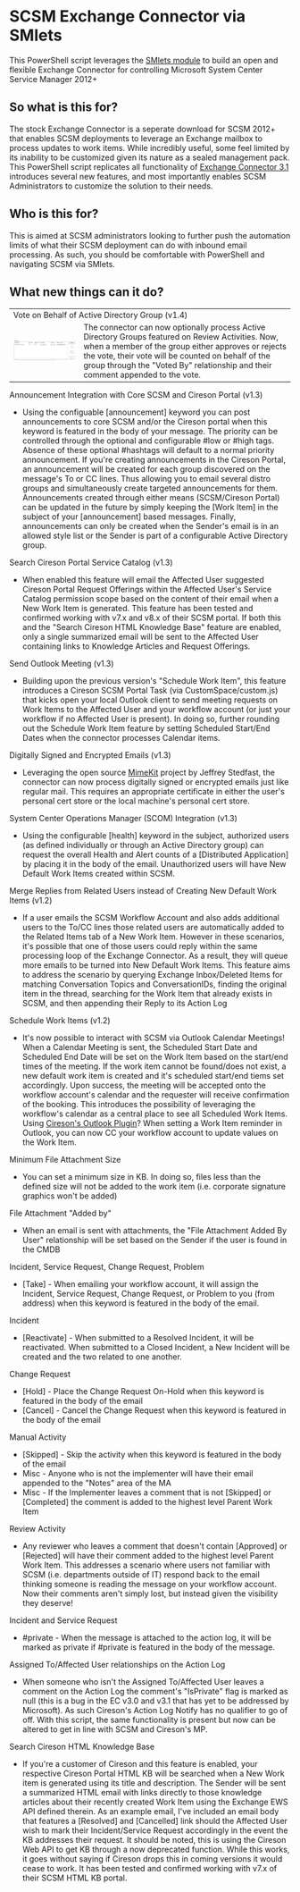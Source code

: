 # SCSM Exchange Connector via SMlets
This PowerShell script leverages the [SMlets module](https://www.powershellgallery.com/packages/smlets/0.5.0.1) to build an open and flexible Exchange Connector for controlling Microsoft System Center Service Manager 2012+


## So what is this for?
The stock Exchange Connector is a seperate download for SCSM 2012+ that enables SCSM deployments to leverage an Exchange mailbox to process updates to work items. While incredibly useful, some feel limited by its inability to be customized given its nature as a sealed management pack. This PowerShell script replicates all functionality of [Exchange Connector 3.1](https://www.microsoft.com/en-ca/download/details.aspx?id=45291) introduces several new features, and most importantly enables SCSM Administrators to customize the solution to their needs.

## Who is this for?
This is aimed at SCSM administrators looking to further push the automation limits of what their SCSM deployment can do with inbound email processing. As such, you should be comfortable with PowerShell and navigating SCSM via SMlets.

## What new things can it do?
<table border="0">
  <tr>
    <td colspan="3">Vote on Behalf of Active Directory Group (v1.4) </td>
  </tr>
  <tr>
    <td><img src ="https://github.com/AdhocAdam/smletsExchangeConnector/blob/v1.4b/FeatureScreenshots/voteOnBehalfOf.png" /></td>
    <td>The connector can now optionally process Active Directory Groups featured on Review Activities. Now, when a member of the group either approves or rejects the vote, their vote will be counted on behalf of the group through the &quot;Voted By&quot; relationship and their comment appended to the vote. </td>
  </tr>
</table>

Announcement Integration with Core SCSM and Cireson Portal (v1.3)
- Using the configuable [announcement] keyword you can post announcements to core SCSM and/or the Cireson portal when this keyword is featured in the body of your message. The priority can be controlled through the optional and configurable #low or #high tags. Absence of these optional #hashtags will default to a normal priority announcement. If you're creating announcements in the Cireson Portal, an announcement will be created for each group discovered on the message's To or CC lines. Thus allowing you to email several distro groups and simultaneously create targeted announcements for them. Announcements created through either means (SCSM/Cireson Portal) can be updated in the future by simply keeping the [Work Item] in the subject of your [announcement] based messages. Finally, announcements can only be created when the Sender's email is in an allowed style list or the Sender is part of a configurable Active Directory group.

Search Cireson Portal Service Catalog (v1.3)
- When enabled this feature will email the Affected User suggested Cireson Portal Request Offerings within the Affected User's Service Catalog permission scope based on the content of their email when a New Work Item is generated. This feature has been tested and confirmed working with v7.x and v8.x of their SCSM portal. If both this and the "Search Cireson HTML Knowledge Base" feature are enabled, only a single summarized email will be sent to the Affected User containing links to Knowledge Articles and Request Offerings.

Send Outlook Meeting (v1.3)
- Building upon the previous version's "Schedule Work Item", this feature introduces a Cireson SCSM Portal Task (via CustomSpace/custom.js) that kicks open your local Outlook client to send meeting requests on Work Items to the Affected User and your workflow account (or just your workflow if no Affected User is present). In doing so, further rounding out the Schedule Work Item feature by setting Scheduled Start/End Dates when the connector processes Calendar items.

Digitally Signed and Encrypted Emails (v1.3)
- Leveraging the open source [MimeKit](https://github.com/jstedfast/MimeKit) project by Jeffrey Stedfast, the connector can now process digitally signed or encrypted emails just like regular mail. This requires an appropriate certificate in either the user's personal cert store or the local machine's personal cert store.

System Center Operations Manager (SCOM) Integration (v1.3)
- Using the configurable [health] keyword in the subject, authorized users (as defined individually or through an Active Directory group) can request the overall Health and Alert counts of a [Distributed Application] by placing it in the body of the email. Unauthorized users will have New Default Work Items created within SCSM.

Merge Replies from Related Users instead of Creating New Default Work Items (v1.2)
- If a user emails the SCSM Workflow Account and also adds additional users to the To/CC lines those related users are automatically added to the Related Items tab of a New Work Item. However in these scenarios, it's possible that one of those users could reply within the same processing loop of the Exchange Connector. As a result, they will queue more emails to be turned into New Default Work Items. This feature aims to address the scenario by querying Exchange Inbox/Deleted Items for matching Conversation Topics and ConversationIDs, finding the original item in the thread, searching for the Work Item that already exists in SCSM, and then appending their Reply to its Action Log

Schedule Work Items (v1.2)
- It's now possible to interact with SCSM via Outlook Calendar Meetings! When a Calendar Meeting is sent, the Scheduled Start Date and Scheduled End Date will be set on the Work Item based on the start/end times of the meeting. If the work item cannot be found/does not exist, a new default work item is created and it's scheduled start/end tiems set accordingly. Upon success, the meeting will be accepted onto the workflow account's calendar and the requester will receive confirmation of the booking. This introduces the possibility of leveraging the workflow's calendar as a central place to see all Scheduled Work Items. Using [Cireson's Outlook Plugin](http://cireson.com/apps/outlook-console/)? When setting a Work Item reminder in Outlook, you can now CC your workflow account to update values on the Work Item.

Minimum File Attachment Size
- You can set a minimum size in KB. In doing so, files less than the defined size will not be added to the work item (i.e. corporate signature graphics won't be added)

File Attachment "Added by"
- When an email is sent with attachments, the "File Attachment Added By User" relationship will be set based on the Sender if the user is found in the CMDB

Incident, Service Request, Change Request, Problem
- [Take] - When emailing your workflow account, it will assign the Incident, Service Request, Change Request, or Problem to you (from address) when this keyword is featured in the body of the email.

Incident
- [Reactivate] - When submitted to a Resolved Incident, it will be reactivated. When submitted to a Closed Incident, a New Incident will be created and the two related to one another.

Change Request
- [Hold] - Place the Change Request On-Hold when this keyword is featured in the body of the email
- [Cancel] - Cancel the Change Request when this keyword is featured in the body of the email

Manual Activity
- [Skipped] - Skip the activity when this keyword is featured in the body of the email
- Misc - Anyone who is not the implementer will have their email appended to the "Notes" area of the MA
- Misc - If the Implementer leaves a comment that is not [Skipped] or [Completed] the comment is added to the highest level Parent Work Item

Review Activity
- Any reviewer who leaves a comment that doesn't contain [Approved] or [Rejected] will have their comment added to the highest level Parent Work Item. This addresses a scenario where users not familiar with SCSM (i.e. departments outside of IT) respond back to the email thinking someone is reading the message on your workflow account. Now their comments aren't simply lost, but instead given the visibility they deserve!

Incident and Service Request
- #private - When the message is attached to the action log, it will be marked as private if #private is featured in the body of the message.

Assigned To/Affected User relationships on the Action Log
- When someone who isn't the Assigned To/Affected User leaves a comment on the Action Log the comment's "IsPrivate" flag is marked as null (this is a bug in the EC v3.0 and v3.1 that has yet to be addressed by Microsoft). As such Cireson's Action Log Notify has no qualifier to go of off. With this script, the same functionality is present but now can be altered to get in line with SCSM and Cireson's MP.

Search Cireson HTML Knowledge Base
- If you're a customer of Cireson and this feature is enabled, your respective Cireson Portal HTML KB will be searched when a New Work item is generated using its title and description. The Sender will be sent a summarized HTML email with links directly to those knowledge articles about their recently created Work Item using the Exchange EWS API defined therein. As an example email, I've included an email body that features a [Resolved] and [Cancelled] link should the Affected User wish to mark their Incident/Service Request accordingly in the event the KB addresses their request. It should be noted, this is using the Cireson Web API to get KB through a now deprecated function. While this works, it goes without saying if Cireson drops this in coming versions it would cease to work. It has been tested and confirmed working with v7.x of their SCSM HTML KB portal.
